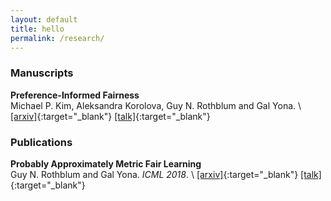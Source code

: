 ```yaml
---
layout: default
title: hello
permalink: /research/
---
```


### Manuscripts
**Preference-Informed Fairness**  
Michael P. Kim, Aleksandra Korolova, Guy N. Rothblum and Gal Yona. \\
[[arxiv]](https://arxiv.org/abs/1904.01793){:target="_blank"}
[[talk]](https://www.youtube.com/watch?v=zAR5VbkhKv4){:target="_blank"}


### Publications

**Probably Approximately Metric Fair Learning**  
Guy N. Rothblum and Gal Yona.  *ICML 2018*.   \\
[[arxiv]](https://arxiv.org/abs/1803.03242){:target="_blank"} [[talk]](https://vimeo.com/287766217){:target="_blank"}
